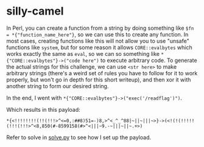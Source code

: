 # silly-camel

In Perl, you can create a function from a string by doing something like `$fn = *{"function_name_here"}`, so we can use this to create any function. In most cases, creating functions like this will not allow you to use "unsafe" functions like `system`, but for some reason it allows `CORE::evalbytes` which works exactly the same as `eval`, so we can so something like `*{"CORE::evalbytes"}->("code here")` to execute arbitrary code. To generate the actual strings for this challenge, we can use `<str here>` to make arbitrary strings (there's a weird set of rules you have to follow for it to work properly, but won't go in depth for this short writeup), and then xor it with another string to form our desired string.

In the end, I went with `*{"CORE::evalbytes"}->("exec('/readflag')")`.

Which results in this payload:

```
*{<!!!!!!!!(!!(!!!>^<=0,:##8)51=-)8,>^<_^_^88|~||~|||~>}->(<!(!(!!!!!(!!!(!!!>^<8,850(#-8599158(#>^<|||~9.-~|||~||~.+>)
```

Refer to solve in [solve.py](./solve.py) to see how I set up the payload.

